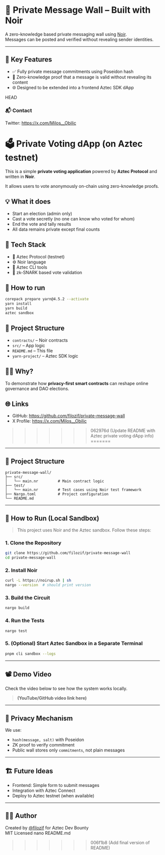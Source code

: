 # 🧱 Private Message Wall – Built with Noir

A zero-knowledge based private messaging wall using [Noir](https://noir-lang.org/).  
Messages can be posted and verified without revealing sender identities.

---

## 🧠 Key Features

- ✅ Fully private message commitments using Poseidon hash
- 🧾 Zero-knowledge proof that a message is valid without revealing its content
- 🌐 Designed to be extended into a frontend Aztec SDK dApp

HEAD
### 📬 Contact
Twitter: https://x.com/Milos__Obilic

# 🗳️ Private Voting dApp (on Aztec testnet)

This is a simple **private voting application** powered by **Aztec Protocol** and written in **Noir**.

It allows users to vote anonymously on-chain using zero-knowledge proofs.

## 💡 What it does

- Start an election (admin only)
- Cast a vote secretly (no one can know who voted for whom)
- End the vote and tally results
- All data remains private except final counts

## 🧪 Tech Stack

- 🔐 Aztec Protocol (testnet)
- ⚙️ Noir language
- 🧰 Aztec CLI tools
- 🧪 zk-SNARK based vote validation

## 🚀 How to run

```bash
corepack prepare yarn@4.5.2 --activate
yarn install
yarn build
aztec sandbox
```

## 📂 Project Structure

- `contracts/` – Noir contracts
- `src/` – App logic
- `README.md` – This file
- `yarn-project/` – Aztec SDK logic

## 🧙‍♂️ Why?

To demonstrate how **privacy-first smart contracts** can reshape online governance and DAO elections.

## 🌐 Links

- GitHub: https://github.com/filozif/private-message-wall
- X Profile: https://x.com/Milos__Obilic
>>>>>>> 062976d (Update README with Aztec private voting dApp info)
=======
---

## 📂 Project Structure

```
private-message-wall/
├── src/
│   └── main.nr         # Main contract logic
├── test/
│   └── main.nr         # Test cases using Noir test framework
├── Nargo.toml          # Project configuration
└── README.md
```

---

## 🚀 How to Run (Local Sandbox)

> This project uses Noir and the Aztec sandbox. Follow these steps:

### 1. Clone the Repository
```bash
git clone https://github.com/filozif/private-message-wall
cd private-message-wall
```

### 2. Install Noir
```bash
curl -L https://noirup.sh | sh
nargo --version  # should print version
```

### 3. Build the Circuit
```bash
nargo build
```

### 4. Run the Tests
```bash
nargo test
```

### 5. (Optional) Start Aztec Sandbox in a Separate Terminal
```bash
pnpm cli sandbox --logs
```

---

## 📽️ Demo Video

Check the video below to see how the system works locally.

> **(YouTube/GitHub video link here)**

---

## 🔐 Privacy Mechanism

We use:
- `hash(message, salt)` with Poseidon
- ZK proof to verify commitment
- Public wall stores only `commitments`, not plain messages

---

## 🏗️ Future Ideas

- Frontend: Simple form to submit messages
- Integration with Aztec Connect
- Deploy to Aztec testnet (when available)

---

## 👨‍💻 Author

Created by [@filozif](https://github.com/filozif) for Aztec Dev Bounty  
MIT Licensed
nano README.md
>>>>>>> 006f1b8 (Add final version of README)
